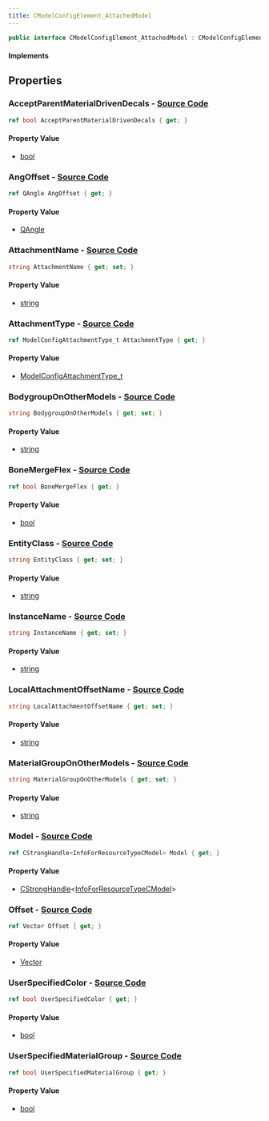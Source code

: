 ```yaml
---
title: CModelConfigElement_AttachedModel
---
```


```csharp
public interface CModelConfigElement_AttachedModel : CModelConfigElement, ISchemaClass<CModelConfigElement>, ISchemaClass<CModelConfigElement_AttachedModel>, ISchemaField, ISchemaClass, INativeHandle
```

#### Implements

## Properties

### **AcceptParentMaterialDrivenDecals** - [Source Code](https://github.com/swiftly-solution/swiftlys2/blob/main/managed/src/SwiftlyS2.Generated/Schemas/Interfaces/CModelConfigElement_AttachedModel.cs#L38)

```csharp
ref bool AcceptParentMaterialDrivenDecals { get; }
```

#### Property Value

- [bool](https://learn.microsoft.com/dotnet/api/system.boolean)

### **AngOffset** - [Source Code](https://github.com/swiftly-solution/swiftlys2/blob/main/managed/src/SwiftlyS2.Generated/Schemas/Interfaces/CModelConfigElement_AttachedModel.cs#L24)

```csharp
ref QAngle AngOffset { get; }
```

#### Property Value

- [QAngle](/docs/api/shared/natives/qangle)

### **AttachmentName** - [Source Code](https://github.com/swiftly-solution/swiftlys2/blob/main/managed/src/SwiftlyS2.Generated/Schemas/Interfaces/CModelConfigElement_AttachedModel.cs#L26)

```csharp
string AttachmentName { get; set; }
```

#### Property Value

- [string](https://learn.microsoft.com/dotnet/api/system.string)

### **AttachmentType** - [Source Code](https://github.com/swiftly-solution/swiftlys2/blob/main/managed/src/SwiftlyS2.Generated/Schemas/Interfaces/CModelConfigElement_AttachedModel.cs#L30)

```csharp
ref ModelConfigAttachmentType_t AttachmentType { get; }
```

#### Property Value

- [ModelConfigAttachmentType_t](/docs/api/shared/schemadefinitions/modelconfigattachmenttype_t)

### **BodygroupOnOtherModels** - [Source Code](https://github.com/swiftly-solution/swiftlys2/blob/main/managed/src/SwiftlyS2.Generated/Schemas/Interfaces/CModelConfigElement_AttachedModel.cs#L40)

```csharp
string BodygroupOnOtherModels { get; set; }
```

#### Property Value

- [string](https://learn.microsoft.com/dotnet/api/system.string)

### **BoneMergeFlex** - [Source Code](https://github.com/swiftly-solution/swiftlys2/blob/main/managed/src/SwiftlyS2.Generated/Schemas/Interfaces/CModelConfigElement_AttachedModel.cs#L32)

```csharp
ref bool BoneMergeFlex { get; }
```

#### Property Value

- [bool](https://learn.microsoft.com/dotnet/api/system.boolean)

### **EntityClass** - [Source Code](https://github.com/swiftly-solution/swiftlys2/blob/main/managed/src/SwiftlyS2.Generated/Schemas/Interfaces/CModelConfigElement_AttachedModel.cs#L18)

```csharp
string EntityClass { get; set; }
```

#### Property Value

- [string](https://learn.microsoft.com/dotnet/api/system.string)

### **InstanceName** - [Source Code](https://github.com/swiftly-solution/swiftlys2/blob/main/managed/src/SwiftlyS2.Generated/Schemas/Interfaces/CModelConfigElement_AttachedModel.cs#L16)

```csharp
string InstanceName { get; set; }
```

#### Property Value

- [string](https://learn.microsoft.com/dotnet/api/system.string)

### **LocalAttachmentOffsetName** - [Source Code](https://github.com/swiftly-solution/swiftlys2/blob/main/managed/src/SwiftlyS2.Generated/Schemas/Interfaces/CModelConfigElement_AttachedModel.cs#L28)

```csharp
string LocalAttachmentOffsetName { get; set; }
```

#### Property Value

- [string](https://learn.microsoft.com/dotnet/api/system.string)

### **MaterialGroupOnOtherModels** - [Source Code](https://github.com/swiftly-solution/swiftlys2/blob/main/managed/src/SwiftlyS2.Generated/Schemas/Interfaces/CModelConfigElement_AttachedModel.cs#L42)

```csharp
string MaterialGroupOnOtherModels { get; set; }
```

#### Property Value

- [string](https://learn.microsoft.com/dotnet/api/system.string)

### **Model** - [Source Code](https://github.com/swiftly-solution/swiftlys2/blob/main/managed/src/SwiftlyS2.Generated/Schemas/Interfaces/CModelConfigElement_AttachedModel.cs#L20)

```csharp
ref CStrongHandle<InfoForResourceTypeCModel> Model { get; }
```

#### Property Value

- [CStrongHandle](/docs/api/shared/natives/cstronghandle-1)<[InfoForResourceTypeCModel](/docs/api/shared/schemadefinitions/infoforresourcetypecmodel)>

### **Offset** - [Source Code](https://github.com/swiftly-solution/swiftlys2/blob/main/managed/src/SwiftlyS2.Generated/Schemas/Interfaces/CModelConfigElement_AttachedModel.cs#L22)

```csharp
ref Vector Offset { get; }
```

#### Property Value

- [Vector](/docs/api/shared/natives/vector)

### **UserSpecifiedColor** - [Source Code](https://github.com/swiftly-solution/swiftlys2/blob/main/managed/src/SwiftlyS2.Generated/Schemas/Interfaces/CModelConfigElement_AttachedModel.cs#L34)

```csharp
ref bool UserSpecifiedColor { get; }
```

#### Property Value

- [bool](https://learn.microsoft.com/dotnet/api/system.boolean)

### **UserSpecifiedMaterialGroup** - [Source Code](https://github.com/swiftly-solution/swiftlys2/blob/main/managed/src/SwiftlyS2.Generated/Schemas/Interfaces/CModelConfigElement_AttachedModel.cs#L36)

```csharp
ref bool UserSpecifiedMaterialGroup { get; }
```

#### Property Value

- [bool](https://learn.microsoft.com/dotnet/api/system.boolean)

